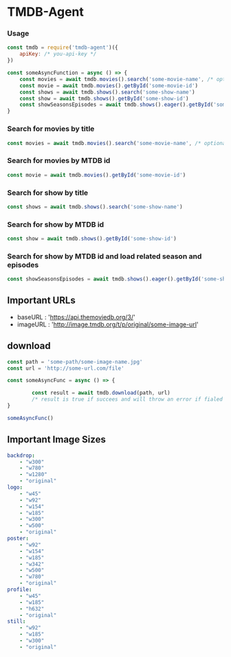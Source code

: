 # TMDB-Agent

### Usage
```js
const tmdb = require('tmdb-agent')({
    apiKey: /* you-api-key */
})

const someAsyncFunction = async () => {
    const movies = await tmdb.movies().search('some-movie-name', /* optional a year parameter*/ )
    const movie = await tmdb.movies().getById('some-movie-id')
    const shows = await tmdb.shows().search('some-show-name')
    const show = await tmdb.shows().getById('some-show-id')
    const showSeasonsEpisodes = await tmdb.shows().eager().getById('some-show-id')
}
```

### Search for movies by title
```js
const movies = await tmdb.movies().search('some-movie-name', /* optional a year parameter*/ )
```

### Search for movies by MTDB id
```js
const movie = await tmdb.movies().getById('some-movie-id')
```

### Search for show by title
```js
const shows = await tmdb.shows().search('some-show-name')
```

### Search for show by MTDB id
```js
const show = await tmdb.shows().getById('some-show-id')
```

### Search for show by MTDB id and load related season and episodes
```js
const showSeasonsEpisodes = await tmdb.shows().eager().getById('some-show-id')
```

## Important URLs
- baseURL : 'https://api.themoviedb.org/3/'
- imageURL : 'http://image.tmdb.org/t/p/original/some-image-url'

## download 

```js
const path = 'some-path/some-image-name.jpg'
const url = 'http://some-url.com/file'

const someAsyncFunc = async () => {

        const result = await tmdb.download(path, url)
        /* result is true if succees and will throw an error if fialed */ 
}

someAsyncFunc()
```

## Important Image Sizes

```yaml
backdrop:
    - "w300"
    - "w780"
    - "w1280"
    - "original"
logo:
    - "w45"
    - "w92"
    - "w154"
    - "w185"
    - "w300"
    - "w500"
    - "original"
poster:
    - "w92"
    - "w154"
    - "w185"
    - "w342"
    - "w500"
    - "w780"
    - "original"
profile:
    - "w45"
    - "w185"
    - "h632"
    - "original"
still:
    - "w92"
    - "w185"
    - "w300"
    - "original"
```

